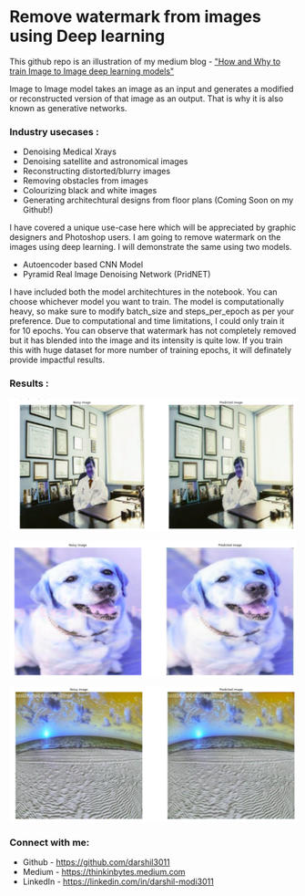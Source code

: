 # Remove watermark from images using Deep learning

This github repo is an illustration of my medium blog - ["How and Why to train Image to Image deep learning models"](https://thinkinbytes.medium.com/how-and-why-to-train-image-to-image-deep-learning-models-5770bea0cab1)

Image to Image model takes an image as an input and generates a modified or reconstructed version of that image as an output. That is why it is also known as generative networks.

### Industry usecases :
  - Denoising Medical Xrays
  - Denoising satellite and astronomical images 
  - Reconstructing distorted/blurry images 
  - Removing obstacles from images
  - Colourizing black and white images
  - Generating architechtural designs from floor plans (Coming Soon on my Github!)

I have covered a unique use-case here which will be appreciated by graphic designers and Photoshop users. I am going to remove watermark on the images using deep learning. I will demonstrate the same using two models.
  - Autoencoder based CNN Model
  - Pyramid Real Image Denoising Network (PridNET)

I have included both the model architechtures in the notebook. You can choose whichever model you want to train. The model is computationally heavy, so make sure to modify batch_size and steps_per_epoch as per your preference. Due to computational and time limitations, I could only train it for 10 epochs. You can observe that watermark has not completely removed but it has blended into the image and its intensity is quite low. If you train this with huge dataset for more number of training epochs, it will definately provide impactful results.

### Results :

![Watermark removal using PRIDNet](https://github.com/darshil3011/Image2Image/blob/main/results/Screenshot%20from%202022-06-03%2013-31-24.png)

![Watermark removal using PRIDNet](https://github.com/darshil3011/Image2Image/blob/main/results/Screenshot%20from%202022-06-03%2013-31-48.png)

![Watermark removal using PRIDNet](https://github.com/darshil3011/Image2Image/blob/main/results/Screenshot%20from%202022-06-03%2013-32-07.png)


### Connect with me: 

- Github - https://github.com/darshil3011
- Medium - https://thinkinbytes.medium.com
- LinkedIn - https://linkedin.com/in/darshil-modi3011
